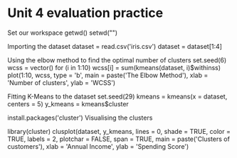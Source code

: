 # Unit 4 evaluation practice


Set our workspace
getwd()
setwd("")

Importing the dataset
dataset = read.csv('iris.csv')
dataset = dataset[1:4]


Using the elbow method to find the optimal number of clusters
set.seed(6)
wcss = vector()
for (i in 1:10) wcss[i] = sum(kmeans(dataset, i)$withinss)
plot(1:10,
     wcss,
     type = 'b',
     main = paste('The Elbow Method'),
     xlab = 'Number of clusters',
     ylab = 'WCSS')

Fitting K-Means to the dataset
set.seed(29)
kmeans = kmeans(x = dataset, centers = 5)
y_kmeans = kmeans$cluster

install.packages('cluster')
Visualising the clusters

library(cluster)
clusplot(dataset,
         y_kmeans,
         lines = 0,
         shade = TRUE,
         color = TRUE,
         labels = 2,
         plotchar = FALSE,
         span = TRUE,
         main = paste('Clusters of customers'),
         xlab = 'Annual Income',
         ylab = 'Spending Score')
        